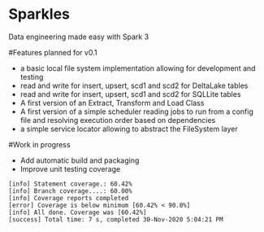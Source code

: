 # Sparkles
Data engineering made easy with Spark 3

#Features planned for v0.1

- a basic local file system implementation allowing for development and testing
- read and write for insert, upsert, scd1 and scd2 for DeltaLake tables
- read and write for insert, upsert, scd1 and scd2 for SQLLite tables
- A first version of an Extract, Transform and Load Class
- A first version of a simple scheduler reading jobs to run from a config file and resolving execution order
based on dependencies
- a simple service locator allowing to abstract the FileSystem layer

#Work in progress

- Add automatic build and packaging
- Improve unit testing coverage

```commandline
[info] Statement coverage.: 60.42%
[info] Branch coverage....: 60.00%
[info] Coverage reports completed
[error] Coverage is below minimum [60.42% < 90.0%]
[info] All done. Coverage was [60.42%]
[success] Total time: 7 s, completed 30-Nov-2020 5:04:21 PM
```
